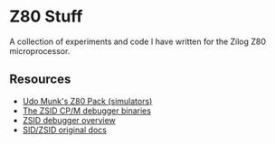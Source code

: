 Z80 Stuff
=========

A collection of experiments and code I have written for the Zilog Z80
microprocessor.

Resources
---------
 * [Udo Munk's Z80 Pack (simulators)](https://www.autometer.de/unix4fun/z80pack/)
 * [The ZSID CP/M debugger binaries](http://www.retroarchive.org/cpm/lang/lang.htm)
 * [ZSID debugger overview](http://cini.classiccmp.org/pdf/InterfaceAge/ZSID%20Z-80%20Debugger%20for%20CPM%20(0880).PDF)
 * [SID/ZSID original docs](http://www.cpm.z80.de/randyfiles/DRI/SID_ZSID.pdf)
